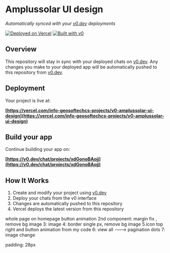 
# Amplussolar UI design
*Automatically synced with your [v0.dev](https://v0.dev) deployments*

[![Deployed on Vercel](https://img.shields.io/badge/Deployed%20on-Vercel-black?style=for-the-badge&logo=vercel)](https://vercel.com/info-geosoftechcs-projects/v0-amplussolar-ui-design)
[![Built with v0](https://img.shields.io/badge/Built%20with-v0.dev-black?style=for-the-badge)](https://v0.dev/chat/projects/xdGonoBAojj)


## Overview

This repository will stay in sync with your deployed chats on [v0.dev](https://v0.dev).
Any changes you make to your deployed app will be automatically pushed to this repository from [v0.dev](https://v0.dev).

## Deployment

Your project is live at:

**[https://vercel.com/info-geosoftechcs-projects/v0-amplussolar-ui-design](https://vercel.com/info-geosoftechcs-projects/v0-amplussolar-ui-design)**

## Build your app

Continue building your app on:

**[https://v0.dev/chat/projects/xdGonoBAojj](https://v0.dev/chat/projects/xdGonoBAojj)**

## How It Works

1. Create and modify your project using [v0.dev](https://v0.dev)
2. Deploy your chats from the v0 interface
3. Changes are automatically pushed to this repository
4. Vercel deploys the latest version from this repository

whole page on homepage button animation
2nd component: margin fix , remove bg image
3: image
4: border single px, remove bg image
5.icon top right and button animation from my code
6: view all ---> pagination dots
7: image change

padding: 28px
